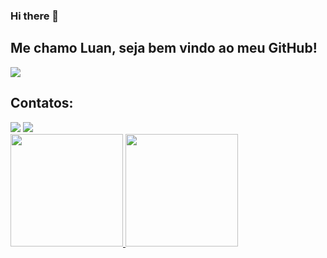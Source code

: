 ### Hi there 👋

## Me chamo Luan, seja bem vindo ao meu GitHub!

<img src="/img/minha_figurinha_ok.webp">

## Contatos:

<div>
<a href = "mailto:murukluan@gmail.com"><img loading="lazy" src="https://img.shields.io/badge/Gmail-D14836?style=for-the-badge&logo=gmail&logoColor=white" target="_blank"></a>
<a href="https://www.linkedin.com/in/luan-muruk-ferreira-tonaco-885a0291" target="_blank"><img loading="lazy" src="https://img.shields.io/badge/-LinkedIn-%230077B5?style=for-the-badge&logo=linkedin&logoColor=white" target="_blank"></a>   
</div>

<div>
<a href="https://github.com/seu-usuário-aqui">
<img loading="lazy" height="180em" src="https://github-readme-stats.vercel.app/api/top-langs/?username=MurukLuan&layout=compact&langs_count=7&theme=dracula"/>
<img loading="lazy" height="180em" src="https://github-readme-stats.vercel.app/api?username=MurukLuan&show_icons=true&theme=dracula&include_all_commits=true&count_private=true"/>
</div>
